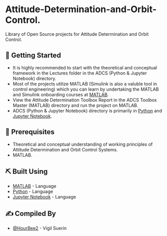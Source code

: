 # Attitude-Determination-and-Orbit-Control.
Library of Open Source projects for Attitude Determination and Orbit Control. 

## 🏁 Getting Started <a name = "getting_started"></a>
- It is highly recommended to start with the theoretical and conceptual framework in the Lectures folder in the ADCS (Python & Jupyter Notebook) directory.
- Most of the projects utilize MATLAB (Simulink is also a valuble tool in control engineering) which you can learn by undertaking the MATLAB and Simulink onboarding courses at [MATLAB](https://matlab.mathworks.com/).
- View the Attitude Determination Toolbox Report in the ADCS Toolbox Master (MATLAB) directory and run the project on MATLAB.
- ADCS (Python & Jupyter Notebook) directory is primarily in [Python](https://www.python.org/) and [Jupyter Notebook](https://jupyter.org/).

## 🎈 Prerequisites
- Theoretical and conceptual understanding of working principles of Attitude Determination and Orbit Control Systems.
- MATLAB.

## ⛏️ Built Using <a name = "built_using"></a>
- [MATLAB](https://matlab.mathworks.com/) - Language 
- [Python](https://www.python.org/) - Language
- [Jupyter Notebook](https://jupyter.org/) - Language

## ✍️ Compiled By <a name = "authors"></a>
- [@HourBee2](https://github.com/HourBee2) - Vigil Suerin

